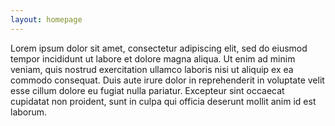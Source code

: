 ```yaml
---
layout: homepage
---
```


<div class="container">
            <!--Grid row-->
            <div class="row py-5">
              <!--Grid column-->
              <div class="col-md-12 text-center">
                <p>Lorem ipsum dolor sit amet, consectetur adipiscing elit, sed do eiusmod tempor incididunt ut labore et dolore magna aliqua. Ut enim ad minim veniam, quis nostrud exercitation ullamco laboris nisi ut aliquip ex ea commodo consequat. Duis aute irure dolor in reprehenderit in voluptate velit esse cillum dolore eu fugiat nulla pariatur. Excepteur sint occaecat cupidatat non proident, sunt in culpa qui officia deserunt mollit anim id est laborum.</p>
              </div>
              <!--Grid column-->
            </div>
            <!--Grid row-->
          </div>